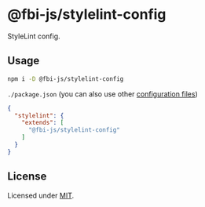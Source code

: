 # @fbi-js/stylelint-config

StyleLint config.

## Usage

```bash
npm i -D @fbi-js/stylelint-config
```

`./package.json` (you can also use other [configuration files](https://stylelint.io/user-guide/configure))

```json
{
  "stylelint": {
    "extends": [
      "@fbi-js/stylelint-config"
    ]
  }
}
```

## License

Licensed under [MIT](https://opensource.org/licenses/MIT).
